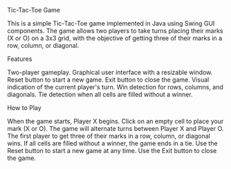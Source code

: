 Tic-Tac-Toe Game

This is a simple Tic-Tac-Toe game implemented in Java using Swing GUI components. The game allows two players to take turns placing their marks (X or O) on a 3x3 grid, with the objective of getting three of their marks in a row, column, or diagonal.

Features

Two-player gameplay. Graphical user interface with a resizable window. Reset button to start a new game. Exit button to close the game. Visual indication of the current player's turn. Win detection for rows, columns, and diagonals. Tie detection when all cells are filled without a winner.

How to Play

When the game starts, Player X begins. Click on an empty cell to place your mark (X or O). The game will alternate turns between Player X and Player O. The first player to get three of their marks in a row, column, or diagonal wins. If all cells are filled without a winner, the game ends in a tie. Use the Reset button to start a new game at any time. Use the Exit button to close the game.
